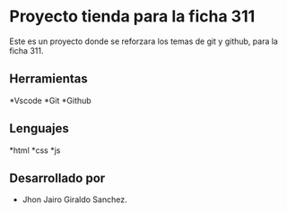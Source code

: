 # Proyecto tienda para la ficha 311
Este es un proyecto donde se reforzara los temas de git y github, para la ficha 311.

## Herramientas 
*Vscode
*Git 
*Github

## Lenguajes 
*html
*css
*js

## Desarrollado por 
* Jhon Jairo Giraldo Sanchez.